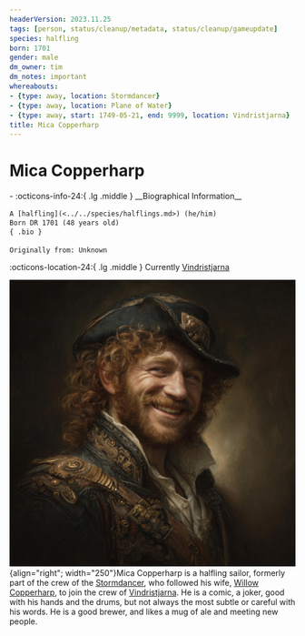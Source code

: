 ```yaml
---
headerVersion: 2023.11.25
tags: [person, status/cleanup/metadata, status/cleanup/gameupdate]
species: halfling
born: 1701
gender: male
dm_owner: tim
dm_notes: important
whereabouts:
- {type: away, location: Stormdancer}
- {type: away, location: Plane of Water}
- {type: away, start: 1749-05-21, end: 9999, location: Vindristjarna}
title: Mica Copperharp
---
```

# Mica Copperharp
<div class="grid cards ext-narrow-margin ext-one-column" markdown>
- :octicons-info-24:{ .lg .middle } __Biographical Information__

    A [halfling](<../../species/halflings.md>) (he/him)  
    Born DR 1701 (48 years old)  
    { .bio }

    Originally from: Unknown
</div>

:octicons-location-24:{ .lg .middle } Currently [Vindristjarna](<../../things/ships/vindristjarna.md>)


![Mica Copperharp](../../assets/mica-copperharp.jpg){align="right"; width="250"}Mica Copperharp is a halfling sailor, formerly part of the crew of the [Stormdancer](<../../things/ships/stormdancer.md>), who followed his wife, [Willow Copperharp](<./willow-copperharp.md>), to join the crew of [Vindristjarna](<../../things/ships/vindristjarna.md>). He is a comic, a joker, good with his hands and the drums, but not always the most subtle or careful with his words. He is a good brewer, and likes a mug of ale and meeting new people. 